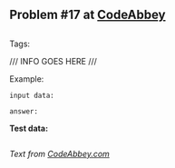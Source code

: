 ## Problem #17 at [CodeAbbey](https://codeabbey.com/)
## 
Tags: 

/// INFO GOES HERE ///

Example:
```
input data:

answer:

```

**Test data:**
```

```
*Text from [CodeAbbey.com](https://www.codeabbey.com/)*

